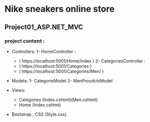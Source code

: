 # Nike sneakers online store 
## Project01_ASP.NET_MVC

### project content :
- Controllers:
  1- HomeController :
   - ( https://localhost:5001/Home/Index ) 
  2- CategoriesController :
   - ( https://localhost:5001/Categories )
   - ( https://localhost:5001/Categories/Men/ )

- Models:
 1- CategorieModel
 2- MenProudctsModel
 

- Views:
   - Categories (Index.cshtml)(Men.cshtml).
   - Home (Index.cshtml)

- Bootstrap , CSS (Style.css).
